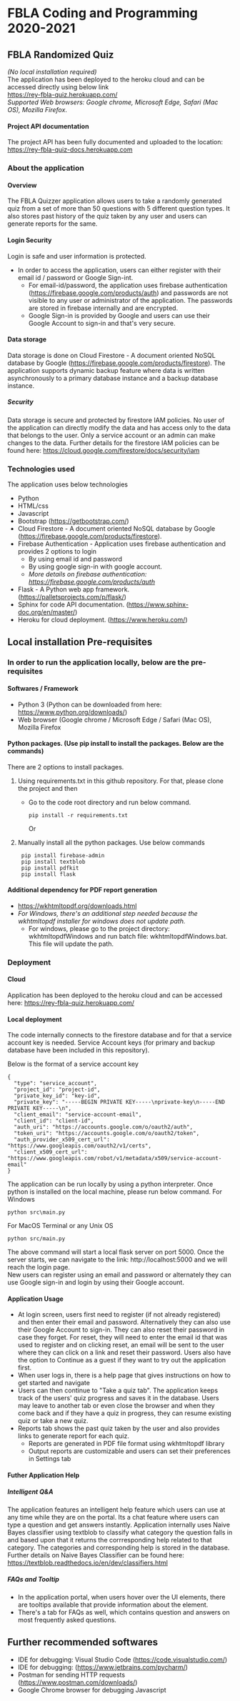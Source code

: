 # FBLA Coding and Programming 2020-2021
## FBLA Randomized Quiz
*(No local installation required)*  
The application has been deployed to the heroku cloud and can be accessed directly using below link  
https://rey-fbla-quiz.herokuapp.com/  
*Supported Web browsers: Google chrome, Microsoft Edge, Safari (Mac OS), Mozilla Firefox*.    


#### Project API documentation
The project API has been fully documented and uploaded to the location: https://rey-fbla-quiz-docs.herokuapp.com

### About the application
#### Overview
The FBLA Quizzer application allows users to take a randomly generated quiz from a set of more than 50 questions with 5 different question types. It also stores past history of the quiz taken by any user and users can generate reports for the same.
#### Login Security
Login is safe and user information is protected.
* In order to access the application, users can either register with their email id / password or Google Sign-int.
  * For email-id/password, the application uses firebase authentication (https://firebase.google.com/products/auth) and passwords are not visible to any user or administrator of the application. The passwords are stored in firebase internally and are encrypted.
  * Google Sign-in is provided by Google and users can use their Google Account to sign-in and that's very secure.
#### Data storage
Data storage is done on Cloud Firestore - A document oriented NoSQL database by Google (https://firebase.google.com/products/firestore). The application supports dynamic backup feature where data is written asynchronously to a primary database instance and a backup database instance.
##### Security
Data storage is secure and protected by firestore IAM policies. No user of the application can directly modify the data and has access only to the data that belongs to the user. Only a service account or an admin can make changes to the data. Further details for the firestore IAM policies can be found here: https://cloud.google.com/firestore/docs/security/iam

### Technologies used
The application uses below technologies
* Python
* HTML/css
* Javascript
* Bootstrap (https://getbootstrap.com/)
* Cloud Firestore - A document oriented NoSQL database by Google (https://firebase.google.com/products/firestore).
* Firebase Authentication - Application uses firebase authentication and provides 2 options to login
  * By using email id and password
  * By using google sign-in with google account.
  * *More details on firebase authentication: https://firebase.google.com/products/auth*
* Flask - A Python web app framework. (https://palletsprojects.com/p/flask/)
* Sphinx for code API documentation. (https://www.sphinx-doc.org/en/master/)
* Heroku for cloud deployment. (https://www.heroku.com/)

## Local installation Pre-requisites
### In order to run the application locally, below are the pre-requisites
#### Softwares / Framework
* Python 3 (Python can be downloaded from here: https://www.python.org/downloads/)
* Web browser (Google chrome / Microsoft Edge / Safari (Mac OS), Mozilla Firefox


#### Python packages. (Use pip install to install the packages. Below are the commands)
There are 2 options to install packages.  
1. Using requirements.txt in this github repository. For that, please clone the project and then  
    * Go to the code root directory and run below command.
      ```
      pip install -r requirements.txt
      ```
        
      Or  
        
2. Manually install all the python packages. Use below commands
   ```
    pip install firebase-admin
    pip install textblob
    pip install pdfkit
    pip install flask
   ```
   
#### Additional dependency for PDF report generation
* https://wkhtmltopdf.org/downloads.html
* *For Windows, there's an additional step needed because the wkhtmltopdf installer for windows does not update path.*
    * For windows, please go to the project directory: wkhtmltopdfWindows and run batch file: wkhtmltopdfWindows.bat. This file will update the path.

### Deployment
#### Cloud
Application has been deployed to the heroku cloud and can be accessed here: https://rey-fbla-quiz.herokuapp.com/
#### Local deployment
The code internally connects to the firestore database and for that a service account key is needed. Service Account keys (for primary and backup database have been included in this repository).

Below is the format of a service account key
```
{
  "type": "service_account",
  "project_id": "project-id",
  "private_key_id": "key-id",
  "private_key": "-----BEGIN PRIVATE KEY-----\nprivate-key\n-----END PRIVATE KEY-----\n",
  "client_email": "service-account-email",
  "client_id": "client-id",
  "auth_uri": "https://accounts.google.com/o/oauth2/auth",
  "token_uri": "https://accounts.google.com/o/oauth2/token",
  "auth_provider_x509_cert_url": "https://www.googleapis.com/oauth2/v1/certs",
  "client_x509_cert_url": "https://www.googleapis.com/robot/v1/metadata/x509/service-account-email"
}
```

The application can be run locally by using a python interpreter. Once python is installed on the local machine, please run below command.
For Windows  
```
python src\main.py
```
For MacOS Terminal or any Unix OS  
```
python src/main.py
```

The above command will start a local flask server on port 5000. Once the server starts, we can navigate to the link: http://localhost:5000 and we will reach the login page.  
New users can register using an email and password or alternately they can use Google sign-in and login by using their Google account.

#### Application Usage
* At login screen, users first need to register (if not already registered) and then enter their email and password. Alternatively they can also use their Google Account to sign-in. They can also reset their password in case they forget. For reset, they will need to enter the email id that was used to register and on clicking reset, an email will be sent to the user where they can click on a link and reset their password. Users also have the option to Continue as a guest if they want to try out the application first.
* When user logs in, there is a help page that gives instructions on how to get started and navigate
* Users can then continue to "Take a quiz tab". The application keeps track of the users' quiz progress and saves it in the database. Users may leave to another tab or even close the browser and when they come back and if they have a quiz in progress, they can resume existing quiz or take a new quiz.
* Reports tab shows the past quiz taken by the user and also provides links to generate report for each quiz.
   * Reports are generated in PDF file format using wkhtmltopdf library
   * Output reports are customizable and users can set their preferences in Settings tab
#### Futher Application Help
##### Intelligent Q&A
The application features an intelligent help feature which users can use at any time while they are on the portal. Its a chat feature where users can type a question and get answers instantly. Application internally uses Naive Bayes classifier using textblob to classify what category the question falls in and based upon that it returns the corrresponding help related to that category. The categories and corresponding help is stored in the database. Further details on Naive Bayes Classifier can be found here: https://textblob.readthedocs.io/en/dev/classifiers.html
##### FAQs and Tooltip
* In the application portal, when users hover over the UI elements, there are tooltips available that provide information about the element.
* There's a tab for FAQs as well, which contains question and answers on most frequently asked questions.


## Further recommended softwares
* IDE for debugging: Visual Studio Code (https://code.visualstudio.com/)
* IDE for debugging: (https://www.jetbrains.com/pycharm/)
* Postman for sending HTTP requests (https://www.postman.com/downloads/)
* Google Chrome browser for debugging Javascript
